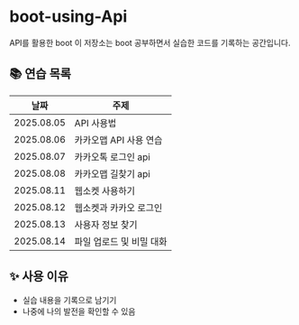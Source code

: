 # boot-using-Api
API를 활용한 boot
이 저장소는 boot 공부하면서 실습한 코드를 기록하는 공간입니다.

## 📚 연습 목록

| 날짜 | 주제 |
|------|------|
| 2025.08.05 |API 사용법|
| 2025.08.06 |카카오맵 API 사용 연습|
| 2025.08.07 |카카오톡 로그인 api|
| 2025.08.08 |카카오맵 길찾기 api|
| 2025.08.11 |웹소켓 사용하기|
| 2025.08.12 |웹소켓과 카카오 로그인 |
| 2025.08.13 |사용자 정보 찾기 |
| 2025.08.14 |파일 업로드 및 비밀 대화 |
## ✨ 사용 이유

- 실습 내용을 기록으로 남기기
- 나중에 나의 발전을 확인할 수 있음

